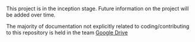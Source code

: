 This project is in the inception stage.
Future information on the project will be added over time.

The majority of  documentation not explicitly related to coding/contributing to this repository is held in the team [Google Drive](https://drive.google.com/drive/u/2/folders/0AAWrtv05lpSqUk9PVA)